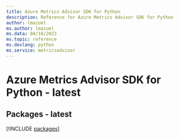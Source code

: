 ```yaml
---
title: Azure Metrics Advisor SDK for Python
description: Reference for Azure Metrics Advisor SDK for Python
author: lmazuel
ms.author: lmazuel
ms.data: 04/18/2023
ms.topic: reference
ms.devlang: python
ms.service: metricsadvisor
---
```

# Azure Metrics Advisor SDK for Python - latest
## Packages - latest
[!INCLUDE [packages](metrics-advisor-index.md)]